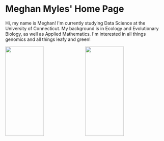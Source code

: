 # Meghan Myles' Home Page
Hi, my name is Meghan! I'm currently studying Data Science at the University of Connecticut. My background is in Ecology and Evolutionary Biology, as well as Applied Mathematics. I'm interested in all things genomics and all things leafy and green!

<p float="left">
  <img src="https://p0.pxfuel.com/preview/668/584/1001/tree-branch-nature-outdoors.jpg" width="49%" height="280"/>
  <img src="https://www.publicdomainpictures.net/pictures/450000/velka/dna-biology-science-dna-helix.jpg" width="49%" height="280" />
</p>
